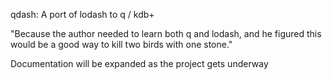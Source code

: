 qdash: A port of lodash to q / kdb+

"Because the author needed to learn both q and lodash, and he figured this would
be a good way to kill two birds with one stone."

Documentation will be expanded as the project gets underway
